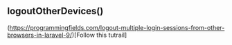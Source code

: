 ## logoutOtherDevices()
(https://programmingfields.com/logout-multiple-login-sessions-from-other-browsers-in-laravel-9/)[Follow this tutrail]

